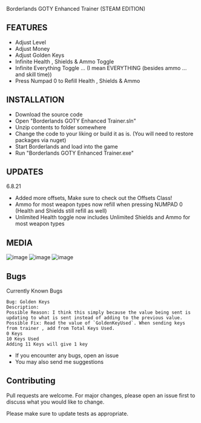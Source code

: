 Borderlands GOTY Enhanced Trainer (STEAM EDITION)

## FEATURES
- Adjust Level
- Adjust Money
- Adjust Golden Keys
- Infinite Health , Shields & Ammo Toggle
- Infinite Everything Toggle ... (I mean EVERYTHING (besides ammo ... and skill time))
- Press Numpad 0 to Refill Health , Shields & Ammo

## INSTALLATION
- Download the source code
- Open "Borderlands GOTY Enhanced Trainer.sln"
- Unzip contents to folder somewhere
- Change the code to your liking or build it as is. (You will need to restore packages via nuget)
- Start Borderlands and load into the game
- Run "Borderlands GOTY Enhanced Trainer.exe"

## UPDATES
6.8.21
- Added more offsets, Make sure to check out the Offsets Class!
- Ammo for most weapon types now refill when pressing NUMPAD 0 (Health and Shields still refill as well)
- Unlimited Health toggle now includes Unlimited Shields and Ammo for most weapon types

## MEDIA
![image](https://user-images.githubusercontent.com/80198020/121113312-d16abd80-c7df-11eb-93a0-17420e3544a5.png)
![image](https://user-images.githubusercontent.com/80198020/121112725-cd8a6b80-c7de-11eb-9a9f-21d76c0c4dfa.png)
![image](https://user-images.githubusercontent.com/80198020/121112768-e266ff00-c7de-11eb-949f-7053271488f3.png)



## Bugs
Currently Known Bugs
```
Bug: Golden Keys
Description: 
Possible Reason: I think this simply because the value being sent is updating to what is sent instead of adding to the previous value.
Possible Fix: Read the value of `GoldenKeyUsed`. When sending keys from trainer , add from Total Keys Used. 
0 Keys
10 Keys Used
Adding 11 Keys will give 1 key

```
- If you encounter any bugs, open an issue
- You may also send me suggestions

## Contributing
Pull requests are welcome. For major changes, please open an issue first to discuss what you would like to change.

Please make sure to update tests as appropriate.

